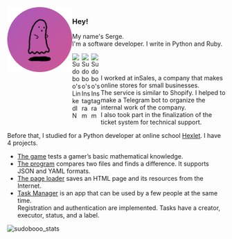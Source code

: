<img align="left"  width="150" height="150" src="https://github.com/sudobooo/sudobooo/blob/main/ava_circle.png" alt="sudobooo_ava">

### Hey!

<p>
My name's Serge.<br>
I'm a software developer. I write in Python and Ruby.
</p>
<a href="https://www.linkedin.com/in/serge-masyutin/">
  <img align="left" alt="Sudoboo's LinkedIN" width="22px" src="https://raw.githubusercontent.com/peterthehan/peterthehan/master/assets/linkedin.svg">
</a>
<a href="https://www.instagram.com/sudoboooo/">
  <img align="left" alt="Sudoboo's Instagram" width="22px" src="https://raw.githubusercontent.com/hussainweb/hussainweb/main/icons/instagram.png">
</a>
<a href="https://www.instagram.com/sudoboooo/">
  <img align="left" alt="Sudoboo's Instagram" width="22px" src="https://cdn.iconscout.com/icon/free/png-256/telegram-3691230-3073750.png">
</a>

<br>
<br>

I worked at inSales, a company that makes online stores for small businesses.<br>
The service is similar to Shopify. I helped to make a Telegram bot to organize the internal work of the company.<br>
I also took part in the finalization of the ticket system for technical support.<br>

Before that, I studied for a Python developer at online school [Hexlet](https://ru.hexlet.io/). I have 4 projects.
- [The game](https://github.com/sudobooo/brain-games) tests a gamer’s basic mathematical knowledge.
- [The program](https://github.com/sudobooo/python-project-lvl2) compares two files and finds a difference. It supports JSON and YAML formats.
- [The page loader](https://github.com/sudobooo/python-project-lvl3) saves an HTML page and its resources from the Internet.
- [Task Manager](https://github.com/sudobooo/python-project-lvl4) is an app that can be used by a few people at the same time.<br>
Registration and authentication are implemented. Tasks have a creator, executor, status, and a label.

<img src="https://github-readme-stats.vercel.app/api?username=sudobooo&show_icons=true&theme=synthwave" alt="sudobooo_stats">
